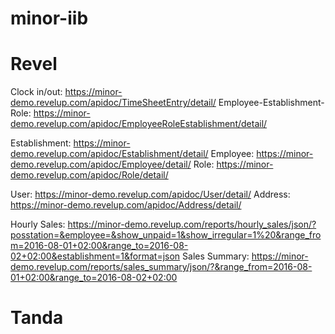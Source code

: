 # minor-iib

# Revel 
Clock in/out: https://minor-demo.revelup.com/apidoc/TimeSheetEntry/detail/
Employee-Establishment-Role: https://minor-demo.revelup.com/apidoc/EmployeeRoleEstablishment/detail/

Establishment: https://minor-demo.revelup.com/apidoc/Establishment/detail/
Employee: https://minor-demo.revelup.com/apidoc/Employee/detail/
Role: https://minor-demo.revelup.com/apidoc/Role/detail/

User: https://minor-demo.revelup.com/apidoc/User/detail/
Address: https://minor-demo.revelup.com/apidoc/Address/detail/

Hourly Sales: https://minor-demo.revelup.com/reports/hourly_sales/json/?posstation=&employee=&show_unpaid=1&show_irregular=1%20&range_from=2016-08-01+02:00&range_to=2016-08-02+02:00&establishment=1&format=json
Sales Summary: https://minor-demo.revelup.com/reports/sales_summary/json/?&range_from=2016-08-01+02:00&range_to=2016-08-02+02:00

# Tanda

